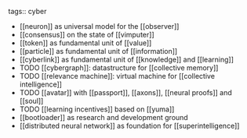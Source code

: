 tags:: cyber

- [[neuron]] as universal model for the [[observer]]
- [[consensus]] on the state of [[vimputer]]
- [[token]] as fundamental unit of [[value]]
- [[particle]] as fundamental unit of [[information]]
- [[cyberlink]] as fundamental unit of [[knowledge]] and [[learning]]
- TODO [[cybergraph]]: datastructure for [[collective memory]]
- TODO [[relevance machine]]: virtual machine for [[collective intelligence]]
- TODO [[avatar]] with [[passport]], [[axons]], [[neural proofs]] and [[soul]]
- TODO [[learning incentives]] based on [[yuma]]
- [[bootloader]] as research and development ground
- [[distributed neural network]] as foundation for [[superintelligence]]